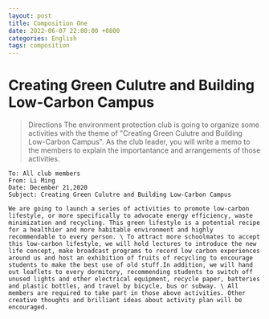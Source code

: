 ```yaml
---
layout: post
title: Composition One
date: 2022-06-07 22:00:00 +0800
categories: English
tags: composition
---
```


# Creating Green Culutre and Building Low-Carbon Campus

> Directions
> The environment protection club is going to organize some activities with the theme of "Creating Green Culutre and Building Low-Carbon Campus". As the club leader, you will write a memo to the members to explain the importantance and arrangements of those activities.

```English
To: All club members
From: Li Ming
Date: December 21,2020
Subject: Creating Green Culutre and Building Low-Carbon Campus

We are going to launch a series of activities to promote low-carbon lifestyle, or more specifically to advocate energy efficiency, waste minimization and recycling. This green lifestyle is a potential recipe for a healthier and more habitable environment and highly recommendable to every person. \ To attract more schoolmates to accept this low-carbon lifestyle, we will hold lectures to introduce the new life concept, make broadcast programs to record low carbon experiences around us and host an exhibition of fruits of recycling to encourage students to make the best use of old stuff.In addition, we will hand out leaflets to every dormitory, recommending students to switch off unused lights and other electrical equipment, recycle paper, batteries and plastic bottles, and travel by bicycle, bus or subway. \ All members are required to take part in those above activities. Other creative thoughts and brilliant ideas about activity plan will be encouraged.
```